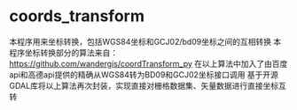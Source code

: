 # coords_transform
本程序用来坐标转换，包括WGS84坐标和GCJ02/bd09坐标之间的互相转换
本程序坐标转换部分的算法来自：https://github.com/wandergis/coordTransform_py
在以上算法中加入了由百度api和高德api提供的精确从WGS84转为BD09和GCJ02坐标接口调用
基于开源GDAL库将以上算法再次封装，实现直接对栅格数据集、矢量数据进行直接坐标互转
